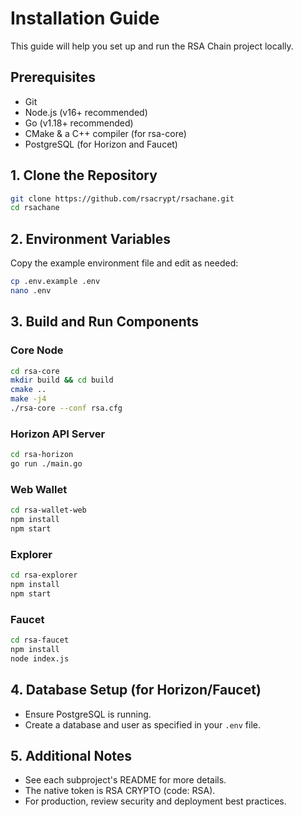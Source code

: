 # Installation Guide

This guide will help you set up and run the RSA Chain project locally.

## Prerequisites
- Git
- Node.js (v16+ recommended)
- Go (v1.18+ recommended)
- CMake & a C++ compiler (for rsa-core)
- PostgreSQL (for Horizon and Faucet)

## 1. Clone the Repository
```sh
git clone https://github.com/rsacrypt/rsachane.git
cd rsachane
```

## 2. Environment Variables
Copy the example environment file and edit as needed:
```sh
cp .env.example .env
nano .env
```

## 3. Build and Run Components

### Core Node
```sh
cd rsa-core
mkdir build && cd build
cmake ..
make -j4
./rsa-core --conf rsa.cfg
```

### Horizon API Server
```sh
cd rsa-horizon
go run ./main.go
```

### Web Wallet
```sh
cd rsa-wallet-web
npm install
npm start
```

### Explorer
```sh
cd rsa-explorer
npm install
npm start
```

### Faucet
```sh
cd rsa-faucet
npm install
node index.js
```

## 4. Database Setup (for Horizon/Faucet)
- Ensure PostgreSQL is running.
- Create a database and user as specified in your `.env` file.

## 5. Additional Notes
- See each subproject's README for more details.
- The native token is RSA CRYPTO (code: RSA).
- For production, review security and deployment best practices. 